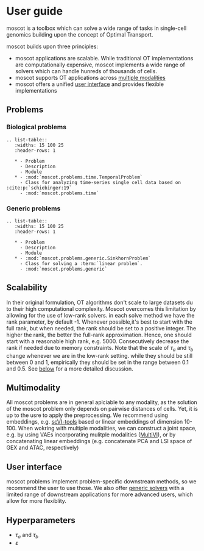 # User guide

moscot is a toolbox which can solve a wide range of tasks in single-cell genomics building upon the concept of Optimal Transport.

moscot builds upon three principles:

- moscot applications are scalable. While traditional OT implementations are computationally expensive, moscot implements a wide range of solvers which can handle hunreds of thousands of cells.
- moscot supports OT applications across [multiple modalities](#multimodality)
- moscot offers a unified [user interface](#user-interface) and provides flexible implementations

## Problems

### Biological problems

```{eval-rst}
.. list-table::
   :widths: 15 100 25
   :header-rows: 1

   * - Problem
     - Description
     - Module
   * - :mod:`moscot.problems.time.TemporalProblem`
     - Class for analyzing time-series single cell data based on :cite:p:`schiebinger:19`
     - :mod:`moscot.problems.time`
```

### Generic problems

```{eval-rst}
.. list-table::
   :widths: 15 100 25
   :header-rows: 1

   * - Problem
     - Description
     - Module
   * - :mod:`moscot.problems.generic.SinkhornProblem`
     - Class for solving a :term:`linear problem`.
     - :mod:`moscot.problems.generic`
```

## Scalability

In their original formulation, OT algorithms don't scale to large datasets du to their high computational complexity. Moscot overcomes this limitation by allowing for the use of low-rank solvers. in each solve method we have the rank parameter, by default -1. Whenever possible,it's best to start with the full rank, but when needed, the rank should be set to a positive integer. The higher the rank, the better the full-rank approximation. Hence, one should start with a reasonable high rank, e.g. 5000. Consecutively decrease the rank if needed due to memory constraints. Note that the scale of $\tau_a$ and $\tau_b$ change whenever we are in the low-rank setting. while they should be still between 0 and 1, empirically they should be set in the range between 0.1 and 0.5. See [below](#hyperparameters) for a more detailed discussion.

## Multimodality

All moscot problems are in general aplciable to any modality, as the solution of the moscot problem only depends on pairwise distances of cells. Yet, it is up to the usre to apply the preprocessing. We recommend using embeddings, e.g. [scVI-tools](https://docs.scvi-tools.org/en/stable/index.html) based or linear embeddings of dimension 10-100. When wokring with multiple modalities, we can construct a joint space, e.g. by using VAEs incorporating mulitple modalities ([MultiVI](https://docs.scvi-tools.org/en/stable/user_guide/models/multivi.html)), or by concatenating linear embeddings (e.g. concatenate PCA and LSI space of GEX and ATAC, respectively)

## User interface

moscot problems implement problem-specific downstream methods, so we recommend the user to use those. We also offer [generic solvers](#generic-problems) with a limited range of downstream applications for more advanced users, which allow for more flexiblity.

## Hyperparameters

- $\tau_a$ and $\tau_b$
- $\varepsilon$
